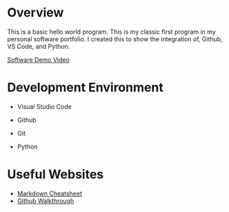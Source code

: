 # Overview

This is a basic hello world program. This is my classic first program in my
personal software portfolio. I created this to show the integration of,
Github, VS Code, and Python.

[Software Demo Video](https://youtu.be/aw_4a5xV6gA)

# Development Environment

* Visual Studio Code
* Github
* Git

* Python

# Useful Websites

* [Markdown Cheatsheet](https://www.markdownguide.org/cheat-sheet/)
* [Github Walkthrough](https://video.byui.edu/media/t/1_zyyx43ke)
